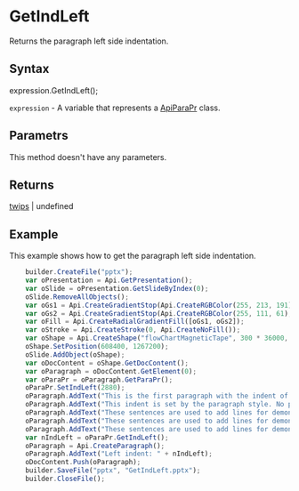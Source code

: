 # GetIndLeft

Returns the paragraph left side indentation.

## Syntax

expression.GetIndLeft();

`expression` - A variable that represents a [ApiParaPr](../ApiParaPr.md) class.

## Parametrs

This method doesn't have any parameters.

## Returns

[twips](../../../Enumerations/twips.md) &#124; undefined

## Example

This example shows how to get the paragraph left side indentation.

```javascript
	builder.CreateFile("pptx");
	var oPresentation = Api.GetPresentation();
	var oSlide = oPresentation.GetSlideByIndex(0);
	oSlide.RemoveAllObjects();
	var oGs1 = Api.CreateGradientStop(Api.CreateRGBColor(255, 213, 191), 0);
	var oGs2 = Api.CreateGradientStop(Api.CreateRGBColor(255, 111, 61), 100000);
	var oFill = Api.CreateRadialGradientFill([oGs1, oGs2]);
	var oStroke = Api.CreateStroke(0, Api.CreateNoFill());
	var oShape = Api.CreateShape("flowChartMagneticTape", 300 * 36000, 130 * 36000, oFill, oStroke);
	oShape.SetPosition(608400, 1267200);
	oSlide.AddObject(oShape);
	var oDocContent = oShape.GetDocContent();
	var oParagraph = oDocContent.GetElement(0);
	var oParaPr = oParagraph.GetParaPr();
	oParaPr.SetIndLeft(2880);
	oParagraph.AddText("This is the first paragraph with the indent of 2 inches set to it. ");
	oParagraph.AddText("This indent is set by the paragraph style. No paragraph inline style is applied. ");
	oParagraph.AddText("These sentences are used to add lines for demonstrative purposes. ");
	oParagraph.AddText("These sentences are used to add lines for demonstrative purposes. ");
	oParagraph.AddText("These sentences are used to add lines for demonstrative purposes.");
	var nIndLeft = oParaPr.GetIndLeft();
	oParagraph = Api.CreateParagraph();
	oParagraph.AddText("Left indent: " + nIndLeft);
	oDocContent.Push(oParagraph);
	builder.SaveFile("pptx", "GetIndLeft.pptx");
	builder.CloseFile();
```